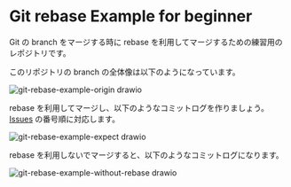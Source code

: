 # Git rebase Example for beginner

Git の branch をマージする時に rebase を利用してマージするための練習用のレポジトリです。

このリポジトリの branch の全体像は以下のようになっています。

![git-rebase-example-origin drawio](https://user-images.githubusercontent.com/5770480/139302539-fa5c6d09-8219-4c46-938e-e4c73896a906.png)

rebase を利用してマージし、以下のようなコミットログを作りましょう。
[Issues](../../issues) の番号順に対応します。

![git-rebase-example-expect drawio](https://user-images.githubusercontent.com/5770480/139302667-dfcf491f-b86a-41ca-a5dc-1805b54b8f6e.png)

rebase を利用しないでマージすると、以下のようなコミットログになります。

![git-rebase-example-without-rebase drawio](https://user-images.githubusercontent.com/5770480/139302706-c5b999d8-a17d-4a5a-848d-c60b670f126c.png)
